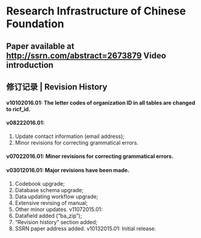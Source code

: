 # Research Infrastructure of Chinese Foundation

## Paper available at http://ssrn.com/abstract=2673879    Video introduction

## 修订记录 | Revision History

#### v10102016.01: The letter codes of organization ID in all tables are changed to ricf_id.
#### v08222016.01:
1. Update contact information (email address);
2. Minor revisions for correcting grammatical errors.
#### v07022016.01: Minor revisions for correcting grammatical errors.
#### v03012016.01: Major revisions have been made.
1. Codebook upgrade;
2. Database schema upgrade;
3. Data updating workflow upgrade;
4. Extensive revising of manual;
5. Other minor updates.
v11072015.01:
1. Datafield added (“ba_zip”);
2. “Revision history” section added;
3. SSRN paper address added.
v10132015.01: Initial release.
